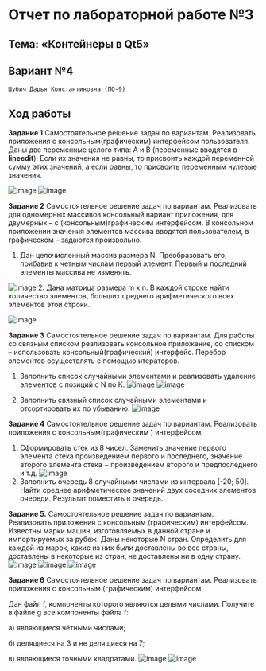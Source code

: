 # Отчет по лабораторной работе №3

## Тема: «Контейнеры в Qt5»

## Вариант №4

`Шубич Дарья Константиновна (ПО-9)`

## Ход работы
**Задание 1** Самостоятельное решение задач по вариантам. Реализовать приложения с консольным(графическим) интерфейсом пользователя.
Даны две переменные целого типа: A и B (переменные вводятся в **lineedit**). Если их значения не равны, то присвоить каждой переменной сумму этих значений, а если равны, то присвоить переменным нулевые значения.

![image](img/1.png)
![image](img/2.png)

**Задание 2** Самостоятельное решение задач по вариантам. Реализовать для одномерных массивов консольный вариант приложения, для двумерных – с (консольным)графическим интерфейсом. В консольном приложении значения элементов массива вводятся пользователем, в графическом – задаются произвольно.
1. Дан целочисленный массив размера N. Преобразовать его, прибавив к четным числам первый элемент. Первый и последний элементы массива не изменять.

![image](img/3.png)
2. Дана матрица размера m x n. В каждой строке найти количество элементов, больших среднего арифметического всех элементов этой строки.

![image](img/4.png)

**Задание 3** Самостоятельное решение задач по вариантам. Для работы со связным списком реализовать консольное приложение, со списком – использовать консольный(графический) интерфейс. Перебор элементов осуществлять с помощью итераторов.
1. Заполнить список случайными элементами и реализовать удаление элементов с позиций с N по K.
![image](img/6.png)
![image](img/7.png)


2. Заполнить связный список случайными элементами и отсортировать их по убыванию.
![image](img/5.png)

**Задание 4** Самостоятельное решение задач по вариантам. Реализовать приложения с консольным(графическим ) интерфейсом.
1. Сформировать стек из 8 чисел. Заменить значение первого элемента стека произведением первого и последнего, значение второго элемента стека − произведением второго и предпоследнего и т.д.
![image](img/8.png)
2. Заполнить очередь 8 случайными числами из интервала \[-20; 50]. Найти среднее арифметическое значений двух соседних элементов очереди. Результат поместить в очередь.

**Задание 5.** Самостоятельное решение задач по вариантам. Реализовать приложения с консольным (графическим) интерфейсом.
Известны марки машин, изготовляемых в данной стране и импортируемых за рубеж. Даны некоторые N стран. Определить для каждой из марок, какие из них были доставлены во все страны, доставлены в некоторые из стран, не доставлены ни в одну страну.
![image](img/9.png)
![image](img/10.png)
![image](img/11.png)

**Задание 6** Самостоятельное решение задач по вариантам. Реализовать приложения с консольным (графическим) интерфейсом.

Дан файл f, компоненты которого являются целыми числами. Получите в файле g все компоненты файла f:

а) являющиеся чётными числами;

б) делящиеся на 3 и не делящиеся на 7;

в) являющиеся точными квадратами.
![image](img/12.png)
![image](img/13.png)
